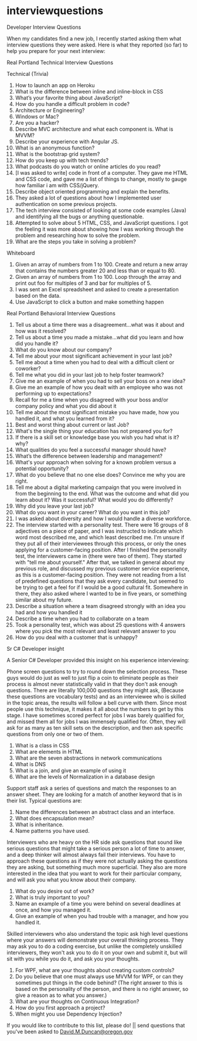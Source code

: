 # interviewquestions
Developer Interview Questions

When my candidates find a new job, I recently started asking them what interview questions they were asked. Here is what they reported (so far) to help you prepare for your next interview:

Real Portland Technical Interview Questions

Technical (Trivia)
1.	How to launch an app on Heroku
2.	What is the difference between inline and inline-block in CSS
3.	What’s your favorite thing about JavaScript?
4.	How do you handle a difficult problem in code?
5.	Architecture or Engineering?
6.	Windows or Mac?
7.	Are you a hacker?
8.	Describe MVC architecture and what each component is. What is MVVM?
9.	Describe your experience with Angular JS.
10.	What is an anonymous function?
11.	What is the bootstrap grid system?
12.	How do you keep up with tech trends? 
13.	What podcasts do you watch or online articles do you read?
14.	[I was asked to write] code in front of a computer. They gave me HTML and CSS code, and gave me a list of things to change, mostly to gauge how familiar i am with CSS/jQuery.
15.	Describe object oriented programming and explain the benefits.
16.	They asked a lot of questions about how I implemented user authentication on some previous projects. 
17.	The tech interview consisted of looking at some code examples (Java) and identifying all the bugs or anything questionable. 
18.	Attempted to solve about 5 HTML, CSS, and JavaScript questions.  I got the feeling it was more about showing how I was working through the problem and researching how to solve the problem.
19.	What are the steps you take in solving a problem?


Whiteboard
1.	Given an array of numbers from 1 to 100. Create and return a new array that contains the numbers greater 20 and less than or equal to 80.
2.	Given an array of numbers from 1 to 100. Loop through the array and print out foo for multiples of 3 and bar for multiples of 5.
3.	I was sent an Excel spreadsheet and asked to create a presentation based on the data.
4.	Use JavaScript to click a button and make something happen


Real Portland Behavioral Interview Questions

1.	Tell us about a time there was a disagreement...what was it about and how was it resolved?
2.	Tell us about a time you made a mistake...what did you learn and how did you handle it?
3.	What do you know about our company?
4.	Tell me about your most significant achievement in your last job?
5.	Tell me about a time when you had to deal with a difficult client or coworker?
6.	Tell me what you did in your last job to help foster teamwork?
7.	Give me an example of when you had to sell your boss on a new idea?
8.	Give me an example of how you dealt with an employee who was not performing up to expectations?
9.	Recall for me a time when you disagreed with your boss and/or company policy and what you did about it
10.	Tell me about the most significant mistake you have made, how you handled it, and what you learned from it?
11.	Best and worst thing about current or last Job?
12.	What's the single thing your education has not prepared you for?
13.	If there is a skill set or knowledge base you wish you had what is it?  why? 
14.	What qualities do you feel a successful manager should have?
15.	What’s the difference between leadership and management? 
16.	What's your approach when solving for a known problem versus a potential opportunity?
17.	What do you believe that no one else does? Convince me why you are right.
18.	Tell me about a digital marketing campaign that you were involved in from the beginning to the end. What was the outcome and what did you learn about it? Was it successful? What would you do differently?
19.	Why did you leave your last job?
20.	What do you want in your career? What do you want in this job?
21.	I was asked about diversity and how I would handle a diverse workforce. 
22.	The interview started with a personality test. There were 16 groups of 8 adjectives on a piece of paper, and I was instructed to indicate which word most described me, and which least described me. I'm unsure if they put all of their interviewees through this process, or only the ones applying for a customer-facing position. After I finished the personality test, the interviewers came in (there were two of them). They started with "tell me about yourself." After that, we talked in general about my previous role, and discussed my previous customer service experience, as this is a customer-facing position. They were not reading from a list of predefined questions that they ask every candidate, but seemed to be trying to get a feel for if I would be a good cultural fit. Somewhere in there, they also asked where I wanted to be in five years, or something similar about my future.
23.	Describe a situation where a team disagreed strongly with an idea you had and how you handled it
24.	Describe a time when you had to collaborate on a team
25.	Took a personality test, which was about 25 questions with 4 answers where you pick the most relevant and least relevant answer to you
26.	How do you deal with a customer that is unhappy?


Sr C# Developer insight 

A Senior C# Developer provided this insight on his experience interviewing:

Phone screen questions to try to round down the selection process. These guys would do just as well to just flip a coin to eliminate people as their process is almost never statistically valid in that they don't ask enough questions. There are literally 100,000 questions they might ask, (Because these questions are vocabulary tests) and as an interviewee who is skilled in the topic areas, the results will follow a bell curve with them.  Since most people use this technique, it makes it all about the numbers to get by this stage.  I have sometimes scored perfect for jobs I was barely qualified for, and missed them all for jobs I was immensely qualified for.  Often, they will ask for as many as ten skill sets on the description, and then ask specific questions from only one or two of them.   
1.  What is a class in CSS
2.  What are elements in HTML
3.  What are the seven abstractions in network communications
4.  What is DNS
5.  What is a join, and give an example of using it
6.  What are the levels of Normalization in a database design

Support staff ask a series of questions and match the responses to an answer sheet. They are looking for a match of another keyword that is in their list.  Typical questions are: 
1.  Name the differences between an abstract class and an interface.
2.  What does encapsulation mean?
3.  What is inheritance.
4.  Name patterns you have used.

Interviewers who are heavy on the HR side ask questions that sound like serious questions that might take a serious person a lot of time to answer, and a deep thinker will almost always fail their interviews.  You have to approach these questions as if they were not actually asking the questions they are asking, but something much more superficial.  They also are more interested in the idea that you want to work for their particular company, and will ask you what you know about their company.  
1.  What do you desire out of work?
2.  What is truly important to you?
3.  Name an example of a time you were behind on several deadlines at once, and how you managed it.  
4. Give an example of when you had trouble with a manager, and how you handled it.

Skilled interviewers who also understand the topic ask high level questions where your answers will demonstrate your overall thinking process. They may ask you to do a coding exercise, but unlike the completely unskilled interviewers, they won't ask you to do it on your own and submit it, but will sit with you while you do it, and ask you your thoughts.  
1.  For WPF, what are your thoughts about creating custom controls?  
2.  Do you believe that one must always use MVVM for WPF, or can they sometimes put things in the code behind? (The right answer to this is based on the personality of the person, and there is no right answer, so give a reason as to what you answer.)
3.  What are your thoughts on Continuous Integration?
4.  How do you first approach a project?
5.  When might you use Dependency Injection?

If you would like to contribute to this list, please do! || send questions that you've been asked to David.M.Duncan@oregon.gov
